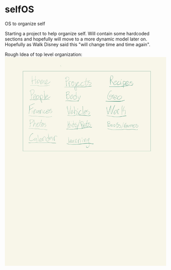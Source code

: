 # selfOS
OS to organize self


Starting a project to help organize self. Will contain some hardcoded sections and hopefully will move to a more dynamic model later on. Hopefully as Walk Disney said this "will change time and time again". 

Rough Idea of top level organization:
![top level organization](https://raw.githubusercontent.com/ace-jc/selfOS/main/images/sections.jpg)